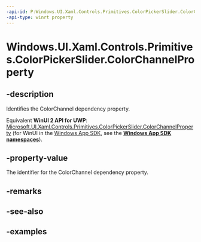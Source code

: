 ```yaml
---
-api-id: P:Windows.UI.Xaml.Controls.Primitives.ColorPickerSlider.ColorChannelProperty
-api-type: winrt property
---
```


<!-- Property syntax.
public DependencyProperty ColorChannelProperty { get; }
-->

# Windows.UI.Xaml.Controls.Primitives.ColorPickerSlider.ColorChannelProperty

## -description

Identifies the ColorChannel dependency property.

Equivalent **WinUI 2 API for UWP**: [Microsoft.UI.Xaml.Controls.Primitives.ColorPickerSlider.ColorChannelProperty](/windows/winui/api/microsoft.ui.xaml.controls.primitives.colorpickerslider.colorchannelproperty) (for WinUI in the [Windows App SDK](/windows/apps/windows-app-sdk/), see the **[Windows App SDK namespaces](/windows/windows-app-sdk/api/winrt/)**).

## -property-value

The identifier for the ColorChannel dependency property.

## -remarks

## -see-also

## -examples

